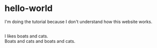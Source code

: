 # hello-world
I'm doing the tutorial because I don't understand how this website works.

<br> I likes boats and cats. <br>Boats and cats and boats and cats.
